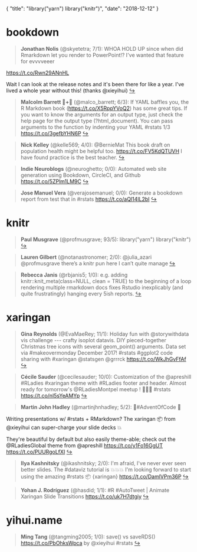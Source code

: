 {
  "title": "library(\"yarn\") library(\"knitr\")",
  "date": "2018-12-12"
}

# bookdown

> **Jonathan Nolis** (@skyetetra; 7/1): WHOA HOLD UP since when did Rmarkdown let you render to PowerPoint!? I've wanted that feature for evvvveeer
>
https://t.co/Rwn29ANnHL
>
Wait I can look at the release notes and it's been there for like a year. I've lived a whole year without this! (thanks @xieyihui)  [&#8618;](https://twitter.com/xieyihui/status/1072612018962751489)

<!-- -->


> **Malcolm Barrett 🦁+🎅** (@malco_barrett; 6/3): If YAML baffles you, the R Markdown book (https://t.co/X5RppYVoQ2) has some great tips. If you want to know the arguments for an output type, just check the help page for the output type (?html_document). You can pass arguments to the function by indenting your YAML #rstats 1/3 https://t.co/3gefbYHN6P  [&#8618;](https://twitter.com/xieyihui/status/1072562176647401472)

<!-- -->


> **Nick Kelley** (@kelle569; 4/0): @BernieMat This book draft on population health might be helpful too.  https://t.co/FV5KdQTUVH  I have found practice is the best teacher.  [&#8618;](https://twitter.com/xieyihui/status/1072566515415859200)

<!-- -->


> **Indie Neuroblogs** (@neuroghetto; 0/0): Automated web site generation using Bookdown, CircleCI, and Github https://t.co/5ZPlm1LM9C  [&#8618;](https://twitter.com/xieyihui/status/1072695293966090241)

<!-- -->


> **Jose Manuel Vera** (@verajosemanuel; 0/0): Generate a bookdown report from test that in #rstats https://t.co/aQl14IL2bI  [&#8618;](https://twitter.com/xieyihui/status/1072539256449654787)

<!-- -->


# knitr

> **Paul Musgrave** (@profmusgrave; 93/5): library("yarn")
library("knitr")  [&#8618;](https://twitter.com/xieyihui/status/1072594656309981185)

<!-- -->


> **Lauren Gilbert** (@notanastronomer; 2/0): @julia_azari @profmusgrave there’s a knitr pun here I can’t quite manage  [&#8618;](https://twitter.com/xieyihui/status/1072701377963421697)

<!-- -->


> **Rebecca Janis** (@rbjanis5; 1/0): e.g. adding knitr::knit_meta(class=NULL, clean = TRUE) to the beginning of a loop rendering multiple rmarkdown docs fixes Rstudio inexplicably (and quite frustratingly) hanging every 5ish reports.  [&#8618;](https://twitter.com/xieyihui/status/1072603516705955840)

<!-- -->


# xaringan

> **Gina Reynolds** (@EvaMaeRey; 11/1): Holiday fun with @storywithdata vis challenge --- crafty isoplot datavis. DIY pieced-together Christmas tree icons with several geom_point() arguments. Data set via #makeovermonday December 2017! #rstats #ggplot2 code sharing with #xaringan @statsgen @grrrck https://t.co/WkJhGvFfAf  [&#8618;](https://twitter.com/xieyihui/status/1072597530184175616)

<!-- -->


> **Cécile Sauder** (@cecilesauder; 10/0): Customization of the  @apreshill  #RLadies #xaringan theme with #RLadies footer and header. 
Almost ready for tomorrow's @RLadiesMontpel meetup ! 🥳👯‍♀️
#rstats https://t.co/nl5sYeAMYp  [&#8618;](https://twitter.com/xieyihui/status/1072542092923154435)

<!-- -->


> **Martin John Hadley** (@martinjhnhadley; 5/2): 🎄#AdventOfCode 🎄
>
Writing presentations w/ #rstats + RMarkdown? The xaringan 📦 from @xieyihui can super-charge your slide decks 💥
>
They're beautiful by default but also easily theme-able; check out the @RLadiesGlobal theme from @apreshill https://t.co/y1Fo16GgUT https://t.co/PUURgoLfXI  [&#8618;](https://twitter.com/xieyihui/status/1072457979373473794)

<!-- -->


> **Ilya Kashnitsky** (@ikashnitsky; 2/0): I'm afraid, I've never ever seen better slides. The #dataviz tutorial is 💥💥💥
I'm looking forward to start using the amazing #rstats 📦 {xaringan} https://t.co/DamlVPm36P  [&#8618;](https://twitter.com/xieyihui/status/1072660743366107136)

<!-- -->


> **Yohan J. Rodríguez** (@hasdid; 1/1): #R  #AutoTweet | Animate Xaringan Slide Transitions https://t.co/uk7H7dtgiy  [&#8618;](https://twitter.com/xieyihui/status/1072654009666863106)

<!-- -->


# yihui.name

> **Ming Tang** (@tangming2005; 1/0): save() vs saveRDS() https://t.co/PbOhksWpca  by @xieyihui  #rstats  [&#8618;](https://twitter.com/xieyihui/status/1072584669621829632)

<!-- -->


